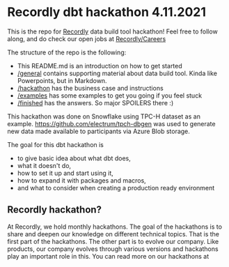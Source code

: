 # Recordly dbt hackathon 4.11.2021

This is the repo for [Recordly](https://www.recordlydata.com) data build tool hackathon! Feel free to follow along, and do check our open jobs at [Recordly/Careers](https://www.recordlydata.com/careers)

The structure of the repo is the following:
* This README.md is an introduction on how to get started
* [/general](/general) contains supporting material about data build tool. Kinda like Powerpoints, but in Markdown.
* [/hackathon](/business_case) has the business case and instructions
* [/examples](/examples) has some examples to get you going if you feel stuck
* [/finished](/finished) has the answers. So major SPOILERS there :)

This hackathon was done on Snowflake using TPC-H dataset as an example. https://github.com/electrum/tpch-dbgen was used to generate new data made available to participants via Azure Blob storage.

The goal for this dbt hackathon is 
* to give basic idea about what dbt does, 
* what it doesn't do, 
* how to set it up and start  using it, 
* how to expand it with packages and macros, 
* and what to consider when creating a production ready environment

## Recordly hackathon?

At Recordly, we hold monthly hackathons. The goal of the hackathons is to share and deepen our knowledge on different technical topics. That is the first part of the hackathons. The other part is to evolve our company. Like products, our company evolves through various versions and hackathons play an important role in this. You can read more on our hackathons at 
